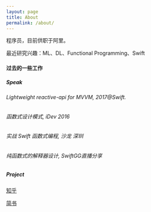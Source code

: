 ```yaml
---
layout: page
title: About
permalink: /about/
---
```


程序员，目前供职于阿里。

最近研究兴趣：ML、DL、Functional Programming、Swift

#### 过去的一些工作

##### Speak

###### *Lightweight reactive-api for MVVM*, 2017@Swift.

###### *函数式设计模式*, iDev 2016

###### *实战 Swift 函数式编程*, <T>沙龙 深圳

###### *纯函数式的解释器设计*, SwiftGG直播分享

##### Project



[知乎](https://www.zhihu.com/people/aaaron7/)

[简书](https://www.jianshu.com/u/9efd08855d3a)

